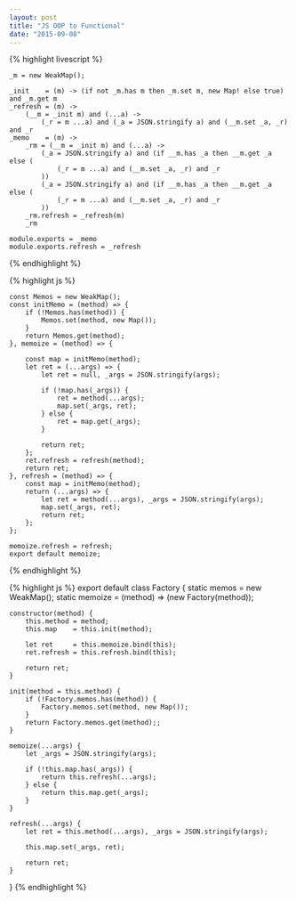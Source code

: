 ```yaml
---
layout: post
title: "JS OOP to Functional"
date: "2015-09-08"
---
```



{% highlight livescript %}

    _m = new WeakMap();

    _init    = (m) -> (if not _m.has m then _m.set m, new Map! else true) and _m.get m
    _refresh = (m) ->
        (__m = _init m) and (...a) ->
            (_r = m ...a) and (_a = JSON.stringify a) and (__m.set _a, _r) and _r
    _memo    = (m) ->
        _rm = (__m = _init m) and (...a) ->
            (_a = JSON.stringify a) and (if __m.has _a then __m.get _a else (
                (_r = m ...a) and (__m.set _a, _r) and _r
            ))
            (_a = JSON.stringify a) and (if __m.has _a then __m.get _a else (
                (_r = m ...a) and (__m.set _a, _r) and _r
            ))
        _rm.refresh = _refresh(m)
        _rm

    module.exports = _memo
    module.exports.refresh = _refresh

{% endhighlight %}

{% highlight js %}

    const Memos = new WeakMap();
    const initMemo = (method) => {
        if (!Memos.has(method)) {
            Memos.set(method, new Map());
        }
        return Memos.get(method);
    }, memoize = (method) => {

        const map = initMemo(method);
        let ret = (...args) => {
            let ret = null, _args = JSON.stringify(args);

            if (!map.has(_args)) {
                ret = method(...args);
                map.set(_args, ret);
            } else {
                ret = map.get(_args);
            }

            return ret;
        };
        ret.refresh = refresh(method);
        return ret;
    }, refresh = (method) => {
        const map = initMemo(method);
        return (...args) => {
            let ret = method(...args), _args = JSON.stringify(args);
            map.set(_args, ret);
            return ret;
        };
    };

    memoize.refresh = refresh;
    export default memoize;

{% endhighlight %}

{% highlight js %}
export default class Factory {
    static memos = new WeakMap();
    static memoize = (method) => (new Factory(method));

    constructor(method) {
        this.method = method;
        this.map    = this.init(method);

        let ret     = this.memoize.bind(this);
        ret.refresh = this.refresh.bind(this);

        return ret;
    }

    init(method = this.method) {
        if (!Factory.memos.has(method)) {
            Factory.memos.set(method, new Map());
        }
        return Factory.memos.get(method);;
    }

    memoize(...args) {
        let _args = JSON.stringify(args);

        if (!this.map.has(_args)) {
            return this.refresh(...args);
        } else {
            return this.map.get(_args);
        }
    }

    refresh(...args) {
        let ret = this.method(...args), _args = JSON.stringify(args);

        this.map.set(_args, ret);

        return ret;
    }
}
{% endhighlight %}
